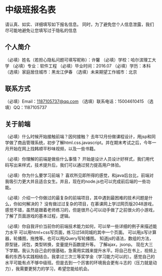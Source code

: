 # 中级班报名表

请认真、如实、详细填写如下报名信息。
同时，为了避免您个人信息泄露，我们尽可能地避免让您填写过于隐私的信息

## 个人简介

（必填）姓名（若担心隐私问题可填写昵称）：许馨
（必填）学校：哈尔滨理工大学
（必填）专业：软件工程
（必填）毕业时间：2016.07
（必填）学历：本科
（选填）家庭居住城市：黑龙江伊春
（选填）未来期望工作城市：北京

## 联系方式

（必填）Email：1187105737@qq.com
（选填）联系电话：15004610415
（选填）QQ：1187105737

## 关于前端

（必填）什么时候开始接触前端？因何接触？
去年12月份做课程设计，用jsp和同学做了商品管理系统，初步了解html.css.javascript。并在期末考试之后，今年一月开始在网上找韩顺平秒味视频，以及一些书籍。

（必填）你理解的前端是做些什么事情？
开始是设计人员设计好样式，我们用代码写出来样式，技术提升后，我们可以通过努力提高用户体验。

（必填）你为什么要学习前端？
喜欢所见即所得的感觉，和java后台比，前端对我吸引力更大并且适合女生。并且，现在的node.js也可以完成前后端的一些功能。

（必填）介绍一个你做过的最复杂的前端项目，其中遇到最困难的技术问题是什么，你如何解决的？
没有做过过复杂的项目，在慕课网上学过网页版2048游戏，感觉不错，虽然是跟着老师练习的，但是很开心可以动手做了之前很火的小游戏，了解了页面游戏的基本过程，逻辑。

（必填）你自我评价当前你的前端技术能力如何，可以举一些详细的例子来描述能力水平
可以用html+css写页面，练习过58同城的其中一个页面。
可以用js写计算器，轮播图，拖拽等。也可以用jQuery写轮播图。
知道js的语法，数组的方法，原型链，闭包，类型转换，变量提升函数提升等。
了解ajax，jsonp。
现在大三下学期，我认为自己会的很基础，急需用实践来提升水平。将自己在书上，视频上看的东西与实践相结合。我拿过三次三等奖学金（学习能力可以的）。感觉自己的水平可能有点不够中级班。但是去到一个厉害的环境我会更有斗志的（压力就是动力），我需要更努力的学习，希望您能给机会。
